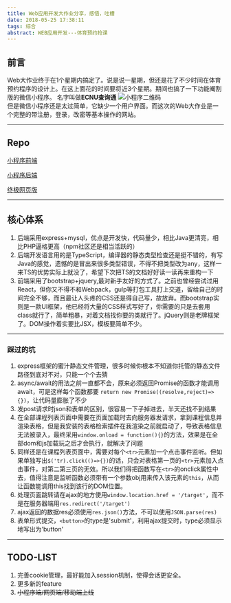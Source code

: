 ```yaml
---
title: Web应用开发大作业分享，感悟，吐槽
date: 2018-05-25 17:38:11
tags: 综合
abstract: WEB应用开发---体育预约抢课
---
```

## 前言

Web大作业终于在1个星期内搞定了。说是说一星期，但还是花了不少时间在体育预约程序的设计上。在这上面花的时间要将近3个星期。期间也搞了一下功能阉割版的微信小程序。
名字叫做**ECNU查询通** ![小程序二维码](https://gofun4-pic.oss-cn-hangzhou.aliyuncs.com/a.jpg)<br/>
但是微信小程序还是太过简单，它缺少一个用户界面。而这次的Web大作业是一个完整的带注册，登录，改密等基本操作的网站。

<!--more-->

---
## Repo
[小程序前端](https://github.com/fun4wut/gelEle_frontend)

[小程序后端](https://github.com/fun4wut/queryEle_backend)

[终极网页版](https://github.com/fun4wut/WebFinalProject)

---

## 核心体系
1. 后端采用express+mysql，优点是开发快，代码量少，相比Java更清亮，相比PHP逼格更高（npm社区还是相当活跃的）
2. 后端开发语言用的是TypeScript，编译器的静态类型检查还是挺不错的，有写Java的感觉，遗憾的是冒出来很多类型错误，不得不把类型改为any，这样一来TS的优势实际上就没了，希望下次把TS的文档好好读一读再来重构一下
3. 前端采用了bootstrap+jquery,最对新手友好的方式了。之前也曾经尝试过用React，但你又不得不和Webpack，gulp等打包工具打上交道，留给自己的时间完全不够，而且最让人头疼的CSS还是得自己写，故放弃。而bootstrap实则是一款UI框架，他已经将大量的CSS样式写好了，你需要的只是去套用class就行了，简单粗暴，对着文档找你要的类就行了。jQuery则是老牌框架了。DOM操作着实要比JSX，模板要简单不少。

---
### 踩过的坑
1. express框架的蜜汁静态文件管理，很多时候你根本不知道你托管的静态文件路径到底对不对，只能一个个去猜
2. async/await的用法之前一直都不会，原来必须返回Promise的函数才能调用await，可是这样每个函数都要 ```return new Promise((resolve,reject)=>{})```，让代码量膨胀了不少
3. 发post请求时json和表单的区别，很容易一下子掉进去，半天还找不到结果
4. 在全部课程列表页面中需要在页面加载时去向服务器发请求，拿到课程信息并渲染表格，但是我安装的表格检索插件在我渲染之前就启动了，导致表格信息无法被录入，最终采用`window.onload = function(){}`的方法，效果是在全部dom和js加载玩之后才会执行，就解决了问题
5. 同样还是在课程列表页面中，需要对每个`<tr>`元素加一个点击事件监听。但如果单独写出`$('tr).click(()=>{})`的话，只会对表格第一页的`<tr>`元素加入点击事件，对第二第三页的无效。所以我们得把函数写在`<tr>`的onclick属性中去，值得注意是监听函数必须带有一个参数obj用来传入该元素的`this`，从而让函数能调用this找到该行的DOM位置。
6. 处理页面跳转请在ajax的地方使用`window.location.href = '/target'`，而不是在服务器端用`res.redirect('/target')`
7. ajax返回的数据res必须使用`res.json()`方法，不可以使用`JSON.parse(res)`
8. 表单形式提交，`<button>`的type是'submit'，利用ajax提交时，type必须显示地写出为'button'

---
## TODO-LIST
1. 完善cookie管理，最好能加入session机制，使得会话更安全。
2. 更多新的feature
3. <del>小程序端/网页端/移动端上线</del>
